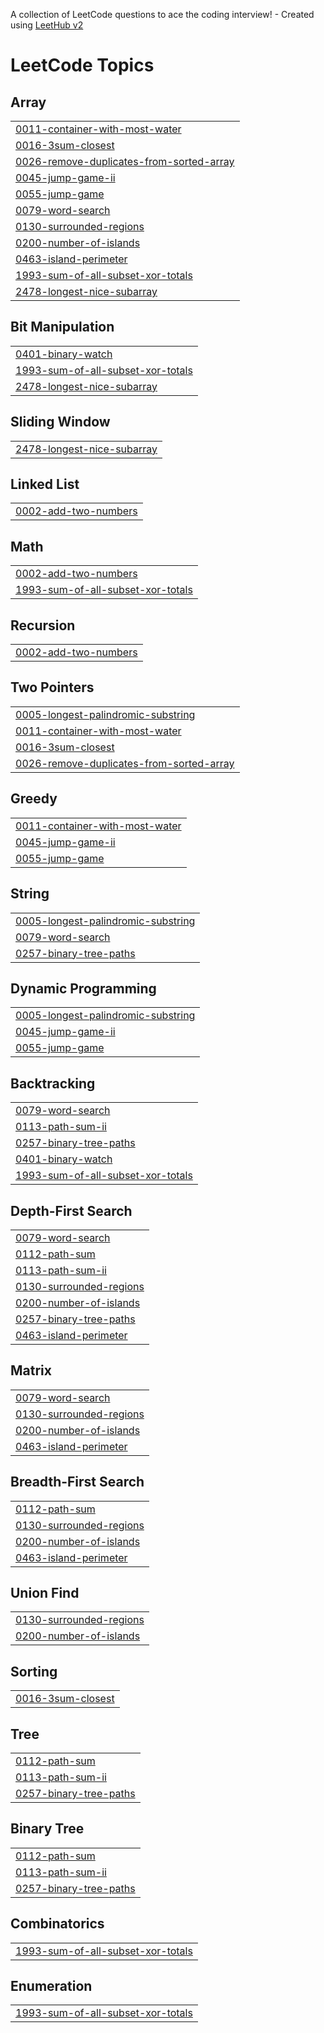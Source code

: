 A collection of LeetCode questions to ace the coding interview! - Created using [LeetHub v2](https://github.com/arunbhardwaj/LeetHub-2.0)
<!---LeetCode Topics Start-->
# LeetCode Topics
## Array
|  |
| ------- |
| [0011-container-with-most-water](https://github.com/bw-99/leetcode/tree/master/0011-container-with-most-water) |
| [0016-3sum-closest](https://github.com/bw-99/leetcode/tree/master/0016-3sum-closest) |
| [0026-remove-duplicates-from-sorted-array](https://github.com/bw-99/leetcode/tree/master/0026-remove-duplicates-from-sorted-array) |
| [0045-jump-game-ii](https://github.com/bw-99/leetcode/tree/master/0045-jump-game-ii) |
| [0055-jump-game](https://github.com/bw-99/leetcode/tree/master/0055-jump-game) |
| [0079-word-search](https://github.com/bw-99/leetcode/tree/master/0079-word-search) |
| [0130-surrounded-regions](https://github.com/bw-99/leetcode/tree/master/0130-surrounded-regions) |
| [0200-number-of-islands](https://github.com/bw-99/leetcode/tree/master/0200-number-of-islands) |
| [0463-island-perimeter](https://github.com/bw-99/leetcode/tree/master/0463-island-perimeter) |
| [1993-sum-of-all-subset-xor-totals](https://github.com/bw-99/leetcode/tree/master/1993-sum-of-all-subset-xor-totals) |
| [2478-longest-nice-subarray](https://github.com/bw-99/leetcode/tree/master/2478-longest-nice-subarray) |
## Bit Manipulation
|  |
| ------- |
| [0401-binary-watch](https://github.com/bw-99/leetcode/tree/master/0401-binary-watch) |
| [1993-sum-of-all-subset-xor-totals](https://github.com/bw-99/leetcode/tree/master/1993-sum-of-all-subset-xor-totals) |
| [2478-longest-nice-subarray](https://github.com/bw-99/leetcode/tree/master/2478-longest-nice-subarray) |
## Sliding Window
|  |
| ------- |
| [2478-longest-nice-subarray](https://github.com/bw-99/leetcode/tree/master/2478-longest-nice-subarray) |
## Linked List
|  |
| ------- |
| [0002-add-two-numbers](https://github.com/bw-99/leetcode/tree/master/0002-add-two-numbers) |
## Math
|  |
| ------- |
| [0002-add-two-numbers](https://github.com/bw-99/leetcode/tree/master/0002-add-two-numbers) |
| [1993-sum-of-all-subset-xor-totals](https://github.com/bw-99/leetcode/tree/master/1993-sum-of-all-subset-xor-totals) |
## Recursion
|  |
| ------- |
| [0002-add-two-numbers](https://github.com/bw-99/leetcode/tree/master/0002-add-two-numbers) |
## Two Pointers
|  |
| ------- |
| [0005-longest-palindromic-substring](https://github.com/bw-99/leetcode/tree/master/0005-longest-palindromic-substring) |
| [0011-container-with-most-water](https://github.com/bw-99/leetcode/tree/master/0011-container-with-most-water) |
| [0016-3sum-closest](https://github.com/bw-99/leetcode/tree/master/0016-3sum-closest) |
| [0026-remove-duplicates-from-sorted-array](https://github.com/bw-99/leetcode/tree/master/0026-remove-duplicates-from-sorted-array) |
## Greedy
|  |
| ------- |
| [0011-container-with-most-water](https://github.com/bw-99/leetcode/tree/master/0011-container-with-most-water) |
| [0045-jump-game-ii](https://github.com/bw-99/leetcode/tree/master/0045-jump-game-ii) |
| [0055-jump-game](https://github.com/bw-99/leetcode/tree/master/0055-jump-game) |
## String
|  |
| ------- |
| [0005-longest-palindromic-substring](https://github.com/bw-99/leetcode/tree/master/0005-longest-palindromic-substring) |
| [0079-word-search](https://github.com/bw-99/leetcode/tree/master/0079-word-search) |
| [0257-binary-tree-paths](https://github.com/bw-99/leetcode/tree/master/0257-binary-tree-paths) |
## Dynamic Programming
|  |
| ------- |
| [0005-longest-palindromic-substring](https://github.com/bw-99/leetcode/tree/master/0005-longest-palindromic-substring) |
| [0045-jump-game-ii](https://github.com/bw-99/leetcode/tree/master/0045-jump-game-ii) |
| [0055-jump-game](https://github.com/bw-99/leetcode/tree/master/0055-jump-game) |
## Backtracking
|  |
| ------- |
| [0079-word-search](https://github.com/bw-99/leetcode/tree/master/0079-word-search) |
| [0113-path-sum-ii](https://github.com/bw-99/leetcode/tree/master/0113-path-sum-ii) |
| [0257-binary-tree-paths](https://github.com/bw-99/leetcode/tree/master/0257-binary-tree-paths) |
| [0401-binary-watch](https://github.com/bw-99/leetcode/tree/master/0401-binary-watch) |
| [1993-sum-of-all-subset-xor-totals](https://github.com/bw-99/leetcode/tree/master/1993-sum-of-all-subset-xor-totals) |
## Depth-First Search
|  |
| ------- |
| [0079-word-search](https://github.com/bw-99/leetcode/tree/master/0079-word-search) |
| [0112-path-sum](https://github.com/bw-99/leetcode/tree/master/0112-path-sum) |
| [0113-path-sum-ii](https://github.com/bw-99/leetcode/tree/master/0113-path-sum-ii) |
| [0130-surrounded-regions](https://github.com/bw-99/leetcode/tree/master/0130-surrounded-regions) |
| [0200-number-of-islands](https://github.com/bw-99/leetcode/tree/master/0200-number-of-islands) |
| [0257-binary-tree-paths](https://github.com/bw-99/leetcode/tree/master/0257-binary-tree-paths) |
| [0463-island-perimeter](https://github.com/bw-99/leetcode/tree/master/0463-island-perimeter) |
## Matrix
|  |
| ------- |
| [0079-word-search](https://github.com/bw-99/leetcode/tree/master/0079-word-search) |
| [0130-surrounded-regions](https://github.com/bw-99/leetcode/tree/master/0130-surrounded-regions) |
| [0200-number-of-islands](https://github.com/bw-99/leetcode/tree/master/0200-number-of-islands) |
| [0463-island-perimeter](https://github.com/bw-99/leetcode/tree/master/0463-island-perimeter) |
## Breadth-First Search
|  |
| ------- |
| [0112-path-sum](https://github.com/bw-99/leetcode/tree/master/0112-path-sum) |
| [0130-surrounded-regions](https://github.com/bw-99/leetcode/tree/master/0130-surrounded-regions) |
| [0200-number-of-islands](https://github.com/bw-99/leetcode/tree/master/0200-number-of-islands) |
| [0463-island-perimeter](https://github.com/bw-99/leetcode/tree/master/0463-island-perimeter) |
## Union Find
|  |
| ------- |
| [0130-surrounded-regions](https://github.com/bw-99/leetcode/tree/master/0130-surrounded-regions) |
| [0200-number-of-islands](https://github.com/bw-99/leetcode/tree/master/0200-number-of-islands) |
## Sorting
|  |
| ------- |
| [0016-3sum-closest](https://github.com/bw-99/leetcode/tree/master/0016-3sum-closest) |
## Tree
|  |
| ------- |
| [0112-path-sum](https://github.com/bw-99/leetcode/tree/master/0112-path-sum) |
| [0113-path-sum-ii](https://github.com/bw-99/leetcode/tree/master/0113-path-sum-ii) |
| [0257-binary-tree-paths](https://github.com/bw-99/leetcode/tree/master/0257-binary-tree-paths) |
## Binary Tree
|  |
| ------- |
| [0112-path-sum](https://github.com/bw-99/leetcode/tree/master/0112-path-sum) |
| [0113-path-sum-ii](https://github.com/bw-99/leetcode/tree/master/0113-path-sum-ii) |
| [0257-binary-tree-paths](https://github.com/bw-99/leetcode/tree/master/0257-binary-tree-paths) |
## Combinatorics
|  |
| ------- |
| [1993-sum-of-all-subset-xor-totals](https://github.com/bw-99/leetcode/tree/master/1993-sum-of-all-subset-xor-totals) |
## Enumeration
|  |
| ------- |
| [1993-sum-of-all-subset-xor-totals](https://github.com/bw-99/leetcode/tree/master/1993-sum-of-all-subset-xor-totals) |
<!---LeetCode Topics End-->